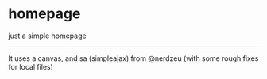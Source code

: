 homepage
========

just a simple homepage

------------------------

It uses a canvas, and sa (simpleajax) from @nerdzeu (with some rough 
fixes for local files)
